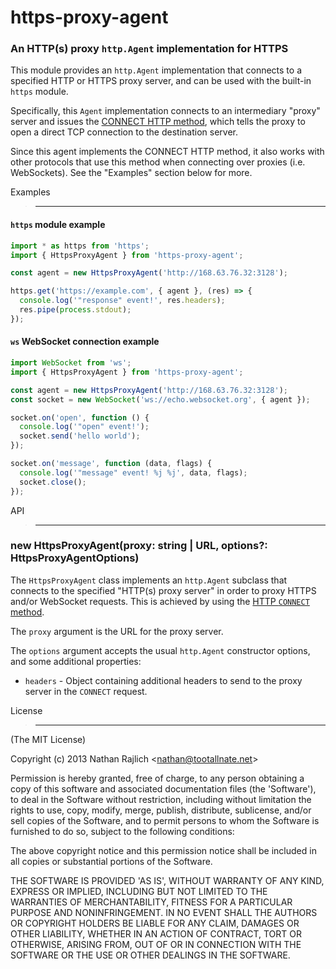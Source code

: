 https-proxy-agent
================
### An HTTP(s) proxy `http.Agent` implementation for HTTPS

This module provides an `http.Agent` implementation that connects to a specified
HTTP or HTTPS proxy server, and can be used with the built-in `https` module.

Specifically, this `Agent` implementation connects to an intermediary "proxy"
server and issues the [CONNECT HTTP method][CONNECT], which tells the proxy to
open a direct TCP connection to the destination server.

Since this agent implements the CONNECT HTTP method, it also works with other
protocols that use this method when connecting over proxies (i.e. WebSockets).
See the "Examples" section below for more.

Examples
> --------

#### `https` module example

```ts
import * as https from 'https';
import { HttpsProxyAgent } from 'https-proxy-agent';

const agent = new HttpsProxyAgent('http://168.63.76.32:3128');

https.get('https://example.com', { agent }, (res) => {
  console.log('"response" event!', res.headers);
  res.pipe(process.stdout);
});
```

#### `ws` WebSocket connection example

```ts
import WebSocket from 'ws';
import { HttpsProxyAgent } from 'https-proxy-agent';

const agent = new HttpsProxyAgent('http://168.63.76.32:3128');
const socket = new WebSocket('ws://echo.websocket.org', { agent });

socket.on('open', function () {
  console.log('"open" event!');
  socket.send('hello world');
});

socket.on('message', function (data, flags) {
  console.log('"message" event! %j %j', data, flags);
  socket.close();
});
```

API
> ---

### new HttpsProxyAgent(proxy: string | URL, options?: HttpsProxyAgentOptions)

The `HttpsProxyAgent` class implements an `http.Agent` subclass that connects
to the specified "HTTP(s) proxy server" in order to proxy HTTPS and/or WebSocket
requests. This is achieved by using the [HTTP `CONNECT` method][CONNECT].

The `proxy` argument is the URL for the proxy server.

The `options` argument accepts the usual `http.Agent` constructor options, and
some additional properties:

 * `headers` - Object containing additional headers to send to the proxy server
   in the `CONNECT` request.


License
> -------

(The MIT License)

Copyright (c) 2013 Nathan Rajlich &lt;nathan@tootallnate.net&gt;

Permission is hereby granted, free of charge, to any person obtaining
a copy of this software and associated documentation files (the
'Software'), to deal in the Software without restriction, including
without limitation the rights to use, copy, modify, merge, publish,
distribute, sublicense, and/or sell copies of the Software, and to
permit persons to whom the Software is furnished to do so, subject to
the following conditions:

The above copyright notice and this permission notice shall be
included in all copies or substantial portions of the Software.

THE SOFTWARE IS PROVIDED 'AS IS', WITHOUT WARRANTY OF ANY KIND,
EXPRESS OR IMPLIED, INCLUDING BUT NOT LIMITED TO THE WARRANTIES OF
MERCHANTABILITY, FITNESS FOR A PARTICULAR PURPOSE AND NONINFRINGEMENT.
IN NO EVENT SHALL THE AUTHORS OR COPYRIGHT HOLDERS BE LIABLE FOR ANY
CLAIM, DAMAGES OR OTHER LIABILITY, WHETHER IN AN ACTION OF CONTRACT,
TORT OR OTHERWISE, ARISING FROM, OUT OF OR IN CONNECTION WITH THE
SOFTWARE OR THE USE OR OTHER DEALINGS IN THE SOFTWARE.

[CONNECT]: http://en.wikipedia.org/wiki/HTTP_tunnel#HTTP_CONNECT_Tunneling

